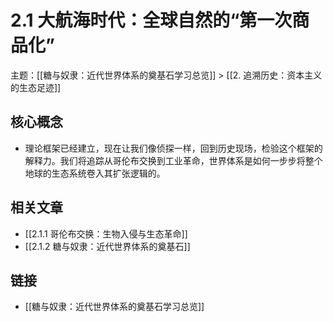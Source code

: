 # 2.1 大航海时代：全球自然的“第一次商品化”

主题：[[糖与奴隶：近代世界体系的奠基石学习总览]] > [[2. 追溯历史：资本主义的生态足迹]]

## 核心概念

- 理论框架已经建立，现在让我们像侦探一样，回到历史现场，检验这个框架的解释力。我们将追踪从哥伦布交换到工业革命，世界体系是如何一步步将整个地球的生态系统卷入其扩张逻辑的。

## 相关文章

- [[2.1.1 哥伦布交换：生物入侵与生态革命]]
- [[2.1.2 糖与奴隶：近代世界体系的奠基石]]

## 链接

- [[糖与奴隶：近代世界体系的奠基石学习总览]]
